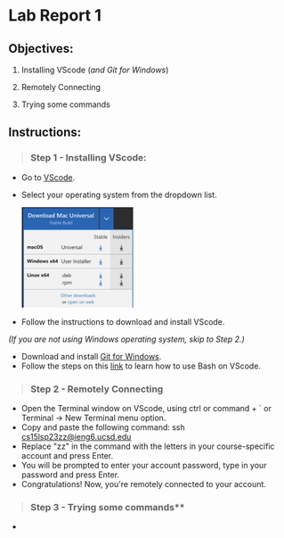 # Lab Report 1

## **Objectives:**

1. Installing VScode (*and Git for Windows*)

2. Remotely Connecting

3. Trying some commands

## **Instructions:**

> ### Step 1 -  Installing VScode:
  * Go to [VScode](https://code.visualstudio.com).
  * Select your operating system from the dropdown list.
  
      <img src="vscod.png" width="200" height="180">
  
  * Follow the instructions to download and install VScode.
   
*(If you are not using Windows operating system, skip to Step 2.)*
  * Download and install [Git for Windows](https://gitforwindows.org).
  * Follow the steps on this [link](https://stackoverflow.com/questions/42606837/how-do-i-use-bash-on-windows-from-the-visual-studio-code-integrated-terminal/50527994#50527994) to learn how to use Bash on VScode.

> ### Step 2 - Remotely Connecting
  * Open the Terminal window on VScode, using ctrl or command + ` or Terminal -> New Terminal menu option.
  * Copy and paste the following command: ssh cs15lsp23zz@ieng6.ucsd.edu
  * Replace "zz" in the command with the letters in your course-specific account and press Enter.
  * You will be prompted to enter your account password, type in your password and press Enter.
  * Congratulations! Now, you're remotely connected to your account.

> ### Step 3 - Trying some commands**
  * 


